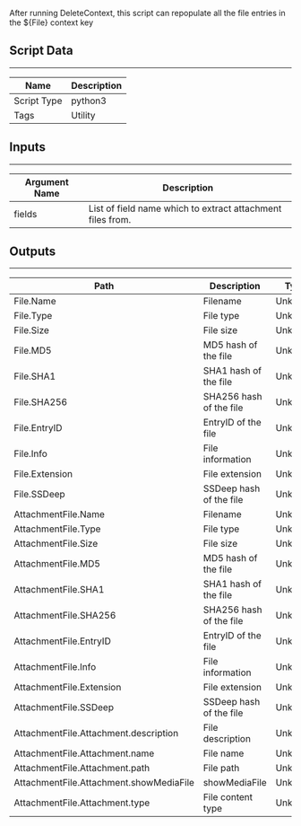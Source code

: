 After running DeleteContext, this script can repopulate all the file entries in the ${File} context key

## Script Data
---

| **Name** | **Description** |
| --- | --- |
| Script Type | python3 |
| Tags | Utility |

## Inputs
---

| **Argument Name** | **Description** |
| --- | --- |
| fields | List of field name which to extract attachment files from. |

## Outputs
---

| **Path** | **Description** | **Type** |
| --- | --- | --- |
| File.Name | Filename | Unknown |
| File.Type | File type | Unknown |
| File.Size | File size | Unknown |
| File.MD5 | MD5 hash of the file | Unknown |
| File.SHA1 | SHA1 hash of the file | Unknown |
| File.SHA256 | SHA256 hash of the file | Unknown |
| File.EntryID | EntryID of the file | Unknown |
| File.Info | File information | Unknown |
| File.Extension | File extension | Unknown |
| File.SSDeep | SSDeep hash of the file | Unknown |
| AttachmentFile.Name | Filename | Unknown |
| AttachmentFile.Type | File type | Unknown |
| AttachmentFile.Size | File size | Unknown |
| AttachmentFile.MD5 | MD5 hash of the file | Unknown |
| AttachmentFile.SHA1 | SHA1 hash of the file | Unknown |
| AttachmentFile.SHA256 | SHA256 hash of the file | Unknown |
| AttachmentFile.EntryID | EntryID of the file | Unknown |
| AttachmentFile.Info | File information | Unknown |
| AttachmentFile.Extension | File extension | Unknown |
| AttachmentFile.SSDeep | SSDeep hash of the file | Unknown |
| AttachmentFile.Attachment.description | File description | Unknown |
| AttachmentFile.Attachment.name | File name | Unknown |
| AttachmentFile.Attachment.path | File path | Unknown |
| AttachmentFile.Attachment.showMediaFile | showMediaFile | Unknown |
| AttachmentFile.Attachment.type | File content type | Unknown |
